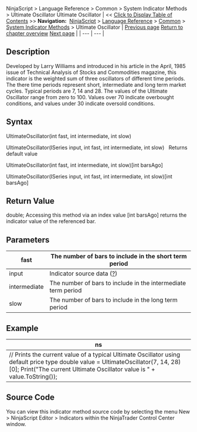 ﻿
NinjaScript > Language Reference > Common > System Indicator Methods > Ultimate Oscillator
Ultimate Oscillator
| << [Click to Display Table of Contents](ultimate_oscillator.md) >> **Navigation:**     [NinjaScript](ninjascript.md) > [Language Reference](language_reference_wip.md) > [Common](common.md) > [System Indicator Methods](indicators.md) > Ultimate Oscillator | [Previous page](true_strength_index_tsi.md) [Return to chapter overview](indicators.md) [Next page](volume.md) |
| --- | --- |
## Description
Developed by Larry Williams and introduced in his article in the April, 1985 issue of Technical Analysis of Stocks and Commodities magazine, this indicator is the weighted sum of three oscillators of different time periods. The there time periods represent short, intermediate and long term market cycles. Typical periods are 7, 14 and 28. The values of the Ultimate Oscillator range from zero to 100. Values over 70 indicate overbought conditions, and values under 30 indicate oversold conditions. 

## Syntax
UltimateOscillator(int fast, int intermediate, int slow)  

UltimateOscillator(ISeries<double> input, int fast, int intermediate, int slow)
 
Returns default value  

UltimateOscillator(int fast, int intermediate, int slow)[int barsAgo]  

UltimateOscillator(ISeries<double> input, int fast, int intermediate, int slow)[int barsAgo]

## Return Value
double; Accessing this method via an index value [int barsAgo] returns the indicator value of the referenced bar.

## Parameters
| fast | The number of bars to include in the short term period |
| --- | --- |
| input | Indicator source data ([?](valid_input_data_for_indicator.md)) |
| intermediate | The number of bars to include in the intermediate term period |
| slow | The number of bars to include in the long term period |

## Example
| ns |
| --- |
| // Prints the current value of a typical Ultimate Oscillator using default price type double value = UltimateOscillator(7, 14, 28)[0]; Print("The current Ultimate Oscillator value is " + value.ToString()); |

## Source Code
You can view this indicator method source code by selecting the menu New > NinjaScript Editor > Indicators within the NinjaTrader Control Center window.
